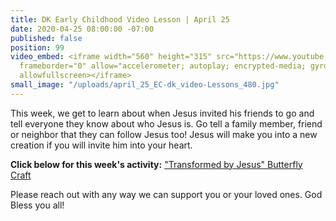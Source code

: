 ```yaml
---
title: DK Early Childhood Video Lesson | April 25
date: 2020-04-25 08:00:00 -07:00
published: false
position: 99
video_embed: <iframe width="560" height="315" src="https://www.youtube.com/embed/UVtrOJJ-SZM"
  frameborder="0" allow="accelerometer; autoplay; encrypted-media; gyroscope; picture-in-picture"
  allowfullscreen></iframe>
small_image: "/uploads/april_25_EC-dk_video-Lessons_480.jpg"
---
```


This week, we get to learn about when Jesus invited his friends to go and tell everyone they know about who Jesus is. Go tell a family member, friend or neighbor that they can follow Jesus too! Jesus will make you into a new creation if you will invite him into your heart. 

**Click below for this week's activity:**
["Transformed by Jesus" Butterfly Craft](https://drive.google.com/file/d/1Ng5ia0ICuF3TvAKfBF5-tKpeRYyEsVBG/view?usp=sharing)
 

Please reach out with any way we can support you or your loved ones. God Bless you all!